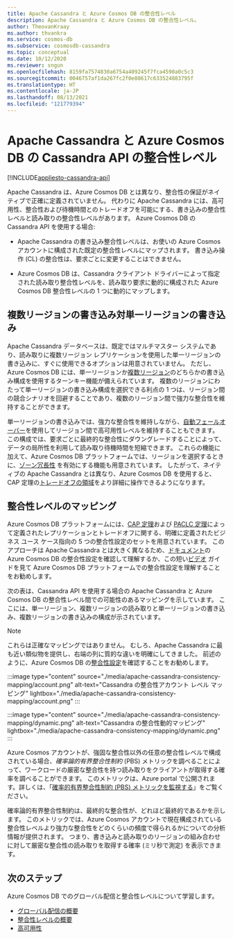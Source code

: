 ```yaml
---
title: Apache Cassandra と Azure Cosmos DB の整合性レベル
description: Apache Cassandra と Azure Cosmos DB の整合性レベル。
author: TheovanKraay
ms.author: thvankra
ms.service: cosmos-db
ms.subservice: cosmosdb-cassandra
ms.topic: conceptual
ms.date: 10/12/2020
ms.reviewer: sngun
ms.openlocfilehash: 8159fa7574830a6754a409245f7fca4590a0c5c3
ms.sourcegitcommit: 0046757af1da267fc2f0e88617c633524883795f
ms.translationtype: HT
ms.contentlocale: ja-JP
ms.lasthandoff: 08/13/2021
ms.locfileid: "121779394"
---
```

# <a name="apache-cassandra-and-azure-cosmos-db-cassandra-api-consistency-levels"></a>Apache Cassandra と Azure Cosmos DB の Cassandra API の整合性レベル
[!INCLUDE[appliesto-cassandra-api](../includes/appliesto-cassandra-api.md)]

Apache Cassandra は、Azure Cosmos DB とは異なり、整合性の保証がネイティブで正確に定義されていません。 代わりに Apache Cassandra には、高可用性、整合性および待機時間とのトレードオフを可能にする、書き込みの整合性レベルと読み取りの整合性レベルがあります。 Azure Cosmos DB の Cassandra API を使用する場合:

* Apache Cassandra の書き込み整合性レベルは、お使いの Azure Cosmos アカウントに構成された既定の整合性レベルにマップされます。 書き込み操作 (CL) の整合性は、要求ごとに変更することはできません。

* Azure Cosmos DB は、Cassandra クライアント ドライバーによって指定された読み取り整合性レベルを、読み取り要求に動的に構成された Azure Cosmos DB 整合性レベルの 1 つに動的にマップします。

## <a name="multi-region-writes-vs-single-region-writes"></a>複数リージョンの書き込み対単一リージョンの書き込み

Apache Cassandra データベースは、既定ではマルチマスター システムであり、読み取りに複数リージョン レプリケーションを使用した単一リージョンの書き込みに、すぐに使用できるオプションは用意されていません。 ただし、Azure Cosmos DB には、単一リージョンか[複数リージョン](../how-to-multi-master.md)のどちらかの書き込み構成を使用するターンキー機能が備えられています。 複数のリージョンにわたって単一リージョンの書き込み構成を選択できる利点の 1 つは、リージョン間の競合シナリオを回避することであり、複数のリージョン間で強力な整合性を維持することができます。 

単一リージョンの書き込みでは、強力な整合性を維持しながら、[自動フェールオーバー](../high-availability.md#multi-region-accounts-with-a-single-write-region-write-region-outage)を使用してリージョン間で高可用性レベルを維持することもできます。 この構成では、要求ごとに最終的な整合性にダウングレードすることによって、データの局所性を利用して読み取り待機時間を短縮できます。 これらの機能に加えて、Azure Cosmos DB プラットフォームでは、リージョンを選択するときに、[ゾーン冗長性](../high-availability.md#availability-zone-support) を有効にする機能も用意されています。 したがって、ネイティブの Apache Cassandra とは異なり、Azure Cosmos DB を使用すると、CAP 定理の[トレードオフの領域](../consistency-levels.md#rto)をより詳細に操作できるようになります。

## <a name="mapping-consistency-levels"></a>整合性レベルのマッピング

Azure Cosmos DB プラットフォームには、[CAP 定理](https://en.wikipedia.org/wiki/CAP_theorem)および [PACLC 定理](https://en.wikipedia.org/wiki/PACELC_theorem)によって定義されたレプリケーションとトレードオフに関する、明確に定義されたビジネス ユース ケース指向の 5 つの整合性設定のセットを用意されています。 このアプローチは Apache Cassandra とは大きく異なるため、[ドキュメント](../consistency-levels.md)の Azure Cosmos DB の整合性設定を確認して理解するか、この短い[ビデオ](https://www.youtube.com/watch?v=t1--kZjrG-o) ガイドを見て Azure Cosmos DB プラットフォームでの整合性設定を理解することをお勧めします。

次の表は、Cassandra API を使用する場合の Apache Cassandra と Azure Cosmos DB の整合性レベル間での可能性のあるマッピングを示しています。 ここには、単一リージョン、複数リージョンの読み取りと単一リージョンの書き込み、複数リージョンの書き込みの構成が示されています。

> [!NOTE]
> これらは正確なマッピングではありません。 むしろ、Apache Cassandra に最も近い類似物を提供し、右端の列に質的な違いを明確にしてきました。 前述のように、Azure Cosmos DB の[整合性設定](../consistency-levels.md)を確認することをお勧めします。 

:::image type="content" source="./media/apache-cassandra-consistency-mapping/account.png" alt-text="Cassandra の整合性アカウント レベル マッピング" lightbox="./media/apache-cassandra-consistency-mapping/account.png" :::

:::image type="content" source="./media/apache-cassandra-consistency-mapping/dynamic.png" alt-text="Cassandra の整合性動的マッピング" lightbox="./media/apache-cassandra-consistency-mapping/dynamic.png" :::

Azure Cosmos アカウントが、強固な整合性以外の任意の整合性レベルで構成されている場合、*確率論的有界整合性制約* (PBS) メトリックを調べることによって、ワークロードの厳密な整合性を持つ読み取りをクライアントが取得する確率を調べることができます。 このメトリックは、Azure portal で公開されます。詳しくは、「[確率的有界整合性制約 (PBS) メトリックを監視する](../how-to-manage-consistency.md#monitor-probabilistically-bounded-staleness-pbs-metric)」をご覧ください。

確率論的有界整合性制約は、最終的な整合性が、どれほど最終的であるかを示します。 このメトリックでは、Azure Cosmos アカウントで現在構成されている整合性レベルより強力な整合性をどのくらいの頻度で得られるかについての分析情報が提供されます。 つまり、書き込みと読み取りのリージョンの組み合わせに対して厳密な整合性の読み取りを取得する確率 (ミリ秒で測定) を表示できます。

## <a name="next-steps"></a>次のステップ

Azure Cosmos DB でのグローバル配信と整合性レベルについて学習します。

* [グローバル配信の概要](../distribute-data-globally.md)
* [整合性レベルの概要](../consistency-levels.md)
* [高可用性](../high-availability.md)
